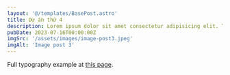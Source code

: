 ```yaml
---
layout: '@/templates/BasePost.astro'
title: Dự án thứ 4 
description: Lorem ipsum dolor sit amet consectetur adipisicing elit. Tenetur vero esse non molestias eos excepturi.
pubDate: 2023-07-16T00:00:00Z
imgSrc: '/assets/images/image-post3.jpeg'
imgAlt: 'Image post 3'
---
```


Full typography example at [this page](../sixth-post/).
